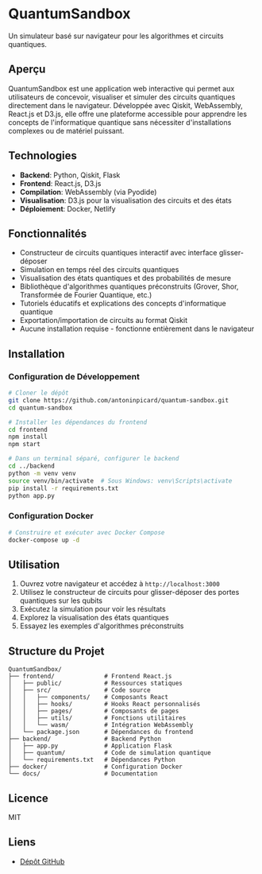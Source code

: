# QuantumSandbox

Un simulateur basé sur navigateur pour les algorithmes et circuits quantiques.

## Aperçu
QuantumSandbox est une application web interactive qui permet aux utilisateurs de concevoir, visualiser et simuler des circuits quantiques directement dans le navigateur. Développée avec Qiskit, WebAssembly, React.js et D3.js, elle offre une plateforme accessible pour apprendre les concepts de l'informatique quantique sans nécessiter d'installations complexes ou de matériel puissant.

## Technologies
- **Backend**: Python, Qiskit, Flask
- **Frontend**: React.js, D3.js
- **Compilation**: WebAssembly (via Pyodide)
- **Visualisation**: D3.js pour la visualisation des circuits et des états
- **Déploiement**: Docker, Netlify

## Fonctionnalités
- Constructeur de circuits quantiques interactif avec interface glisser-déposer
- Simulation en temps réel des circuits quantiques
- Visualisation des états quantiques et des probabilités de mesure
- Bibliothèque d'algorithmes quantiques préconstruits (Grover, Shor, Transformée de Fourier Quantique, etc.)
- Tutoriels éducatifs et explications des concepts d'informatique quantique
- Exportation/importation de circuits au format Qiskit
- Aucune installation requise - fonctionne entièrement dans le navigateur

## Installation

### Configuration de Développement
```bash
# Cloner le dépôt
git clone https://github.com/antoninpicard/quantum-sandbox.git
cd quantum-sandbox

# Installer les dépendances du frontend
cd frontend
npm install
npm start

# Dans un terminal séparé, configurer le backend
cd ../backend
python -m venv venv
source venv/bin/activate  # Sous Windows: venv\Scripts\activate
pip install -r requirements.txt
python app.py
```

### Configuration Docker
```bash
# Construire et exécuter avec Docker Compose
docker-compose up -d
```

## Utilisation
1. Ouvrez votre navigateur et accédez à `http://localhost:3000`
2. Utilisez le constructeur de circuits pour glisser-déposer des portes quantiques sur les qubits
3. Exécutez la simulation pour voir les résultats
4. Explorez la visualisation des états quantiques
5. Essayez les exemples d'algorithmes préconstruits

## Structure du Projet
```
QuantumSandbox/
├── frontend/              # Frontend React.js
│   ├── public/            # Ressources statiques
│   ├── src/               # Code source
│   │   ├── components/    # Composants React
│   │   ├── hooks/         # Hooks React personnalisés
│   │   ├── pages/         # Composants de pages
│   │   ├── utils/         # Fonctions utilitaires
│   │   └── wasm/          # Intégration WebAssembly
│   └── package.json       # Dépendances du frontend
├── backend/               # Backend Python
│   ├── app.py             # Application Flask
│   ├── quantum/           # Code de simulation quantique
│   └── requirements.txt   # Dépendances Python
├── docker/                # Configuration Docker
└── docs/                  # Documentation
```

## Licence
MIT

## Liens
- [Dépôt GitHub](https://github.com/antoninpicard/quantum-sandbox)
